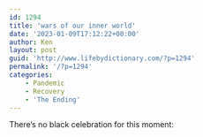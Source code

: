 ```yaml
---
id: 1294
title: 'wars of our inner world'
date: '2023-01-09T17:12:22+00:00'
author: Ken
layout: post
guid: 'http://www.lifebydictionary.com/?p=1294'
permalink: '/?p=1294'
categories:
    - Pandemic
    - Recovery
    - 'The Ending'
---
```


There’s no black celebration for this moment: